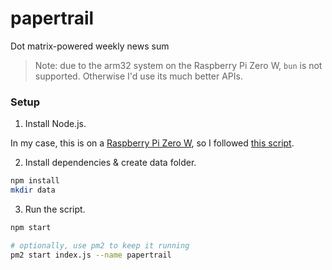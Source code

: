 # papertrail

Dot matrix-powered weekly news sum

> Note: due to the arm32 system on the Raspberry Pi Zero W, `bun` is not supported. Otherwise I'd use its much better APIs.

### Setup

1. Install Node.js.

In my case, this is on a [Raspberry Pi Zero W](https://vilros.com/products/raspberry-pi-zero-w-basic-starter-kit-1), so I followed [this script](https://gist.github.com/mandrean/71f2cbf707025a5983c0fc04d78f3e9a).

2. Install dependencies & create data folder.

```bash
npm install
mkdir data
```

3. Run the script.

```bash
npm start

# optionally, use pm2 to keep it running
pm2 start index.js --name papertrail
```

